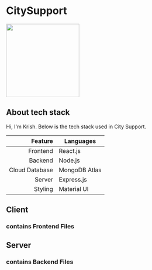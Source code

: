 # CitySupport

<img src="https://github.com/user-attachments/assets/242eded9-d940-42df-9321-1dfed7595efa" width="200" />

## About tech stack

Hi, I'm Krish. Below is the tech stack used in City Support.

| Feature | Languages |
|-----:|-----------|
| Frontend| React.js    |
| Backend| Node.js|
| Cloud Database| MongoDB Atlas       |
| Server| Express.js       |
| Styling| Material UI       |

## Client
### contains Frontend Files
## Server
### contains Backend Files
